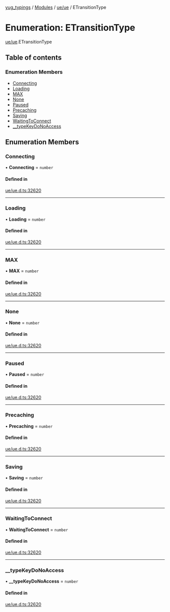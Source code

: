 [yug_typings](../README.md) / [Modules](../modules.md) / [ue/ue](../modules/ue_ue.md) / ETransitionType

# Enumeration: ETransitionType

[ue/ue](../modules/ue_ue.md).ETransitionType

## Table of contents

### Enumeration Members

- [Connecting](ue_ue.ETransitionType.md#connecting)
- [Loading](ue_ue.ETransitionType.md#loading)
- [MAX](ue_ue.ETransitionType.md#max)
- [None](ue_ue.ETransitionType.md#none)
- [Paused](ue_ue.ETransitionType.md#paused)
- [Precaching](ue_ue.ETransitionType.md#precaching)
- [Saving](ue_ue.ETransitionType.md#saving)
- [WaitingToConnect](ue_ue.ETransitionType.md#waitingtoconnect)
- [\_\_typeKeyDoNoAccess](ue_ue.ETransitionType.md#__typekeydonoaccess)

## Enumeration Members

### Connecting

• **Connecting** = `number`

#### Defined in

[ue/ue.d.ts:32620](https://github.com/YugMetaverse/yug_typings/blob/25cad34/ue/ue.d.ts#L32620)

___

### Loading

• **Loading** = `number`

#### Defined in

[ue/ue.d.ts:32620](https://github.com/YugMetaverse/yug_typings/blob/25cad34/ue/ue.d.ts#L32620)

___

### MAX

• **MAX** = `number`

#### Defined in

[ue/ue.d.ts:32620](https://github.com/YugMetaverse/yug_typings/blob/25cad34/ue/ue.d.ts#L32620)

___

### None

• **None** = `number`

#### Defined in

[ue/ue.d.ts:32620](https://github.com/YugMetaverse/yug_typings/blob/25cad34/ue/ue.d.ts#L32620)

___

### Paused

• **Paused** = `number`

#### Defined in

[ue/ue.d.ts:32620](https://github.com/YugMetaverse/yug_typings/blob/25cad34/ue/ue.d.ts#L32620)

___

### Precaching

• **Precaching** = `number`

#### Defined in

[ue/ue.d.ts:32620](https://github.com/YugMetaverse/yug_typings/blob/25cad34/ue/ue.d.ts#L32620)

___

### Saving

• **Saving** = `number`

#### Defined in

[ue/ue.d.ts:32620](https://github.com/YugMetaverse/yug_typings/blob/25cad34/ue/ue.d.ts#L32620)

___

### WaitingToConnect

• **WaitingToConnect** = `number`

#### Defined in

[ue/ue.d.ts:32620](https://github.com/YugMetaverse/yug_typings/blob/25cad34/ue/ue.d.ts#L32620)

___

### \_\_typeKeyDoNoAccess

• **\_\_typeKeyDoNoAccess** = `number`

#### Defined in

[ue/ue.d.ts:32620](https://github.com/YugMetaverse/yug_typings/blob/25cad34/ue/ue.d.ts#L32620)
